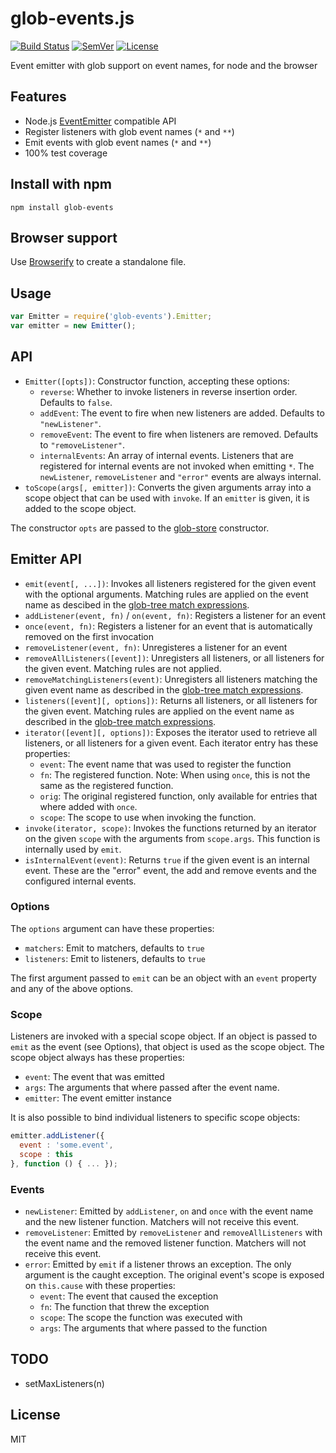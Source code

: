 # glob-events.js

[![Build Status]](https://travis-ci.org/mantoni/glob-events.js)
[![SemVer]](http://semver.org)
[![License]](https://github.com/mantoni/glob-events.js/blob/master/LICENSE)

Event emitter with glob support on event names, for node and the browser

## Features

- Node.js [EventEmitter][] compatible API
- Register listeners with glob event names (`*` and `**`)
- Emit events with glob event names (`*` and `**`)
- 100% test coverage

## Install with npm

```
npm install glob-events
```

## Browser support

Use [Browserify](http://browserify.org) to create a standalone file.

## Usage

```js
var Emitter = require('glob-events').Emitter;
var emitter = new Emitter();
```

## API

- `Emitter([opts])`: Constructor function, accepting these options:
    - `reverse`: Whether to invoke listeners in reverse insertion order.
      Defaults to `false`.
    - `addEvent`: The event to fire when new listeners are added. Defaults to
      `"newListener"`.
    - `removeEvent`: The event to fire when listeners are removed. Defaults to
      `"removeListener"`.
    - `internalEvents`: An array of internal events. Listeners that are
      registered for internal events are not invoked when emitting `*`. The
      `newListener`, `removeListener` and `"error"` events are always internal.
- `toScope(args[, emitter])`: Converts the given arguments array into a scope
  object that can be used with `invoke`. If an `emitter` is given, it is added
  to the scope object.

The constructor `opts` are passed to the [glob-store][] constructor.

## Emitter API

- `emit(event[, ...])`: Invokes all listeners registered for the given event
  with the optional arguments. Matching rules are applied on the event name as
  descibed in the [glob-tree match expressions][].
- `addListener(event, fn)` / `on(event, fn)`: Registers a listener for an event
- `once(event, fn)`: Registers a listener for an event that is automatically
  removed on the first invocation
- `removeListener(event, fn)`: Unregisteres a listener for an event
- `removeAllListeners([event])`: Unregisters all listeners, or all listeners
  for the given event. Matching rules are not applied.
- `removeMatchingListeners(event)`: Unregisters all listeners matching the
  given event name as described in the [glob-tree match expressions][].
- `listeners([event][, options])`: Returns all listeners, or all listeners
  for the given event. Matching rules are applied on the event name as
  described in the [glob-tree match expressions][].
- `iterator([event][, options])`: Exposes the iterator used to retrieve all
  listeners, or all listeners for a given event. Each iterator entry has these
  properties:
    - `event`: The event name that was used to register the function
    - `fn`: The registered function. Note: When using `once`, this
      is not the same as the registered function.
    - `orig`: The original registered function, only available for
      entries that where added with `once`.
    - `scope`: The scope to use when invoking the function.
- `invoke(iterator, scope)`: Invokes the functions returned by an iterator on
  the given `scope` with the arguments from `scope.args`. This function is
  internally used by `emit`.
- `isInternalEvent(event)`: Returns `true` if the given event is an internal
  event. These are the "error" event, the add and remove events and the
  configured internal events.


### Options

The `options` argument can have these properties:

- `matchers`: Emit to matchers, defaults to `true`
- `listeners`: Emit to listeners, defaults to `true`

The first argument passed to `emit` can be an object with an `event` property
and any of the above options.

### Scope

Listeners are invoked with a special scope object. If an object is passed to
`emit` as the event (see Options), that object is used as the scope object.
The scope object always has these properties:

- `event`: The event that was emitted
- `args`: The arguments that where passed after the event name.
- `emitter`: The event emitter instance

It is also possible to bind individual listeners to specific scope objects:

```js
emitter.addListener({
  event : 'some.event',
  scope : this
}, function () { ... });
```

### Events

- `newListener`: Emitted by `addListener`, `on` and `once` with the event name
  and the new listener function. Matchers will not receive this event.
- `removeListener`: Emitted by `removeListener` and `removeAllListeners` with
  the event name and the removed listener function. Matchers will not receive
  this event.
- `error`: Emitted by `emit` if a listener throws an exception. The only
  argument is the caught exception. The original event's scope is exposed on
  `this.cause`  with these properties:
    - `event`: The event that caused the exception
    - `fn`: The function that threw the exception
    - `scope`: The scope the function was executed with
    - `args`: The arguments that where passed to the function

## TODO

- setMaxListeners(n)

## License

MIT

[Build Status]: http://img.shields.io/travis/mantoni/glob-events.js.svg
[SemVer]: http://img.shields.io/:semver-%E2%9C%93-brightgreen.svg
[License]: http://img.shields.io/npm/l/glob-events.svg
[EventEmitter]: http://nodejs.org/api/events.html
[glob-store]: https://github.com/mantoni/glob-store.js
[glob-tree match expressions]: https://github.com/mantoni/glob-tree.js#match-expressions
